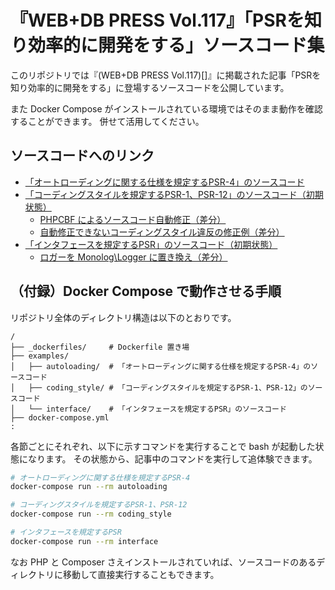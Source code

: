 # 『WEB+DB PRESS Vol.117』「PSRを知り効率的に開発をする」ソースコード集

このリポジトリでは『(WEB+DB PRESS Vol.117)[]』に掲載された記事「PSRを知り効率的に開発をする」に登場するソースコードを公開しています。

また Docker Compose がインストールされている環境ではそのまま動作を確認することができます。
併せて活用してください。

## ソースコードへのリンク

* [「オートローディングに関する仕様を規定するPSR-4」のソースコード](./examples/autoloading)
* [「コーディングスタイルを規定するPSR-1、PSR-12」のソースコード（初期状態）](./examples/coding_style)
    * [PHPCBF によるソースコード自動修正（差分）](https://github.com/okashoi/web-db-press-psr-example/commit/a96bbfb85cbda759b5a04de6a81b153636f80df5)
    * [自動修正できないコーディングスタイル違反の修正例（差分）](https://github.com/okashoi/web-db-press-psr-example/commit/f077948d54bbad88ec98adc2c5b592038bcb5a94)
* [「インタフェースを規定するPSR」のソースコード（初期状態）](./examples/interface)
    * [ロガーを Monolog\Logger に置き換え（差分）](https://github.com/okashoi/web-db-press-psr-example/commit/636625a6777c7972dc11d9b1f7cef0db4fe42338)

## （付録）Docker Compose で動作させる手順

リポジトリ全体のディレクトリ構造は以下のとおりです。

```
/
├── _dockerfiles/     # Dockerfile 置き場
├── examples/
│   ├── autoloading/  # 「オートローディングに関する仕様を規定するPSR-4」のソースコード
│   ├── coding_style/ # 「コーディングスタイルを規定するPSR-1、PSR-12」のソースコード
│   └── interface/    # 「インタフェースを規定するPSR」のソースコード
├── docker-compose.yml
:
```

各節ごとにそれぞれ、以下に示すコマンドを実行することで bash が起動した状態になります。
その状態から、記事中のコマンドを実行して追体験できます。

```bash
# オートローディングに関する仕様を規定するPSR-4
docker-compose run --rm autoloading
```

```bash
# コーディングスタイルを規定するPSR-1、PSR-12
docker-compose run --rm coding_style
```

```bash
# インタフェースを規定するPSR
docker-compose run --rm interface
```

なお PHP と Composer さえインストールされていれば、ソースコードのあるディレクトリに移動して直接実行することもできます。
